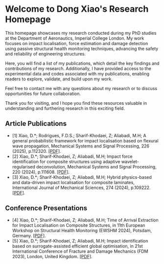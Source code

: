 # Welcome to Dong Xiao's Research Homepage

This homepage showcases my research conducted during my PhD studies at the Department of Aeronautics, Imperial College London. My work focuses on impact localisation, force estimation and damage detection using passive structural health monitoring techniques, advancing the safety and reliability of engineering structures.

Here, you will find a list of my publications, which detail the key findings and contributions of my research. Additionally, I have provided access to the experimental data and codes associated with my publications, enabling readers to explore, validate, and build upon my work.

Feel free to contact me with any questions about my research or to discuss opportunities for future collaboration.

Thank you for visiting, and I hope you find these resources valuable in understanding and furthering research in this exciting field.


<!-- ## Article Publications
[1] Xiao, D.; Rodrigues, F.D.S.; Sharif-Khodaei, Z; Aliabadi, M.H; A general probabilistic framework for impact localisation based on flexural wave propagation, Mechanical Systems and Signal Processing, 226 (2025), p.112320. [PDF](https://doi.org/10.1016/j.ymssp.2025.112320)

[2] Xiao, D.*; Sharif-Khodaei, Z; Aliabadi, M.H; Impact force identification for composite structures using adaptive wavelet-regularised deconvolution, \textit{Mechanical Systems and Signal Processing}, 220 (2024), p.111608. [PDF](https://doi.org/10.1016/j.ymssp.2024.111608)

[3] 

<!-- ## Article Publications
<ul class="publications">
<li>[1] Xiao, D.; Rodrigues, F.D.S.; Sharif-Khodaei, Z; Aliabadi, M.H; A general probabilistic framework for impact localisation based on flexural wave propagation, Mechanical Systems and Signal Processing, 226 (2025), p.112320. [PDF](https://doi.org/10.1016/j.ymssp.2025.112320). </li> [PDF](https://doi.org/10.1016/j.ymssp.2025.112320)
<li>[2] Xiao, D.*; Sharif-Khodaei, Z; Aliabadi, M.H; Impact force identification for composite structures using adaptive wavelet-regularised deconvolution, \textit{Mechanical Systems and Signal Processing}, 220 (2024), p.111608. [PDF](https://doi.org/10.1016/j.ymssp.2024.111608). </li>
</ul> -->


## Article Publications
<ul class="publications">
<li>[1] Xiao, D.*; Rodrigues, F.D.S.; Sharif-Khodaei, Z; Aliabadi, M.H; A general probabilistic framework for impact localisation based on flexural wave propagation, Mechanical Systems and Signal Processing, 226 (2025), p.112320. <a href="https://doi.org/10.1016/j.ymssp.2025.112320">[PDF]</a>.</li>
<li>[2] Xiao, D.*; Sharif-Khodaei, Z; Aliabadi, M.H; Impact force identification for composite structures using adaptive wavelet-regularised deconvolution, Mechanical Systems and Signal Processing, 220 (2024), p.111608. <a href="https://doi.org/10.1016/j.ymssp.2024.111608">[PDF]</a>.</li>
<li>[3] Xiao, D.*; Sharif-Khodaei, Z; Aliabadi, M.H; Hybrid physics-based and data-driven impact localisation for composite laminates, International Journal of Mechanical Sciences, 274 (2024), p.109222. <a href="https://doi.org/10.1016/j.ijmecsci.2024.109222">[PDF]</a>.</li>
</ul>


## Conference Presentations
<ul class="publications">
<li>[4] Xiao, D.*; Sharif-Khodaei, Z; Aliabadi, M.H; Time of Arrival Extraction for Impact Localisation on Composite Structures, in 11th European Workshop on Structural Health Monitoring (EWSHM 2024), Potsdam, Germany. <a href="https://www.ndt.net/search/docs.php3?id=29601">[PDF]</a>.</li>
<li>[5] Xiao, D.*; Sharif-Khodaei, Z; Aliabadi, M.H; Impact identification based on surrogate-assisted efficient global optimisation, in 21st International Conference of Fracture and Damage Mechanics (FDM 2023), London, United Kingdom. <a href="https://www.sciencedirect.com/science/article/pii/S2452321623007679">[PDF]</a>.</li>
</ul>


